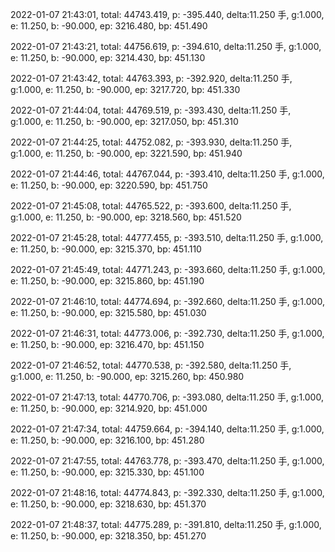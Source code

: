 2022-01-07 21:43:01, total: 44743.419, p: -395.440, delta:11.250 手, g:1.000, e: 11.250, b: -90.000, ep: 3216.480, bp: 451.490

2022-01-07 21:43:21, total: 44756.619, p: -394.610, delta:11.250 手, g:1.000, e: 11.250, b: -90.000, ep: 3214.430, bp: 451.130

2022-01-07 21:43:42, total: 44763.393, p: -392.920, delta:11.250 手, g:1.000, e: 11.250, b: -90.000, ep: 3217.720, bp: 451.330

2022-01-07 21:44:04, total: 44769.519, p: -393.430, delta:11.250 手, g:1.000, e: 11.250, b: -90.000, ep: 3217.050, bp: 451.310

2022-01-07 21:44:25, total: 44752.082, p: -393.930, delta:11.250 手, g:1.000, e: 11.250, b: -90.000, ep: 3221.590, bp: 451.940

2022-01-07 21:44:46, total: 44767.044, p: -393.410, delta:11.250 手, g:1.000, e: 11.250, b: -90.000, ep: 3220.590, bp: 451.750

2022-01-07 21:45:08, total: 44765.522, p: -393.600, delta:11.250 手, g:1.000, e: 11.250, b: -90.000, ep: 3218.560, bp: 451.520

2022-01-07 21:45:28, total: 44777.455, p: -393.510, delta:11.250 手, g:1.000, e: 11.250, b: -90.000, ep: 3215.370, bp: 451.110

2022-01-07 21:45:49, total: 44771.243, p: -393.660, delta:11.250 手, g:1.000, e: 11.250, b: -90.000, ep: 3215.860, bp: 451.190

2022-01-07 21:46:10, total: 44774.694, p: -392.660, delta:11.250 手, g:1.000, e: 11.250, b: -90.000, ep: 3215.580, bp: 451.030

2022-01-07 21:46:31, total: 44773.006, p: -392.730, delta:11.250 手, g:1.000, e: 11.250, b: -90.000, ep: 3216.470, bp: 451.150

2022-01-07 21:46:52, total: 44770.538, p: -392.580, delta:11.250 手, g:1.000, e: 11.250, b: -90.000, ep: 3215.260, bp: 450.980

2022-01-07 21:47:13, total: 44770.706, p: -393.080, delta:11.250 手, g:1.000, e: 11.250, b: -90.000, ep: 3214.920, bp: 451.000

2022-01-07 21:47:34, total: 44759.664, p: -394.140, delta:11.250 手, g:1.000, e: 11.250, b: -90.000, ep: 3216.100, bp: 451.280

2022-01-07 21:47:55, total: 44763.778, p: -393.470, delta:11.250 手, g:1.000, e: 11.250, b: -90.000, ep: 3215.330, bp: 451.100

2022-01-07 21:48:16, total: 44774.843, p: -392.330, delta:11.250 手, g:1.000, e: 11.250, b: -90.000, ep: 3218.630, bp: 451.370

2022-01-07 21:48:37, total: 44775.289, p: -391.810, delta:11.250 手, g:1.000, e: 11.250, b: -90.000, ep: 3218.350, bp: 451.270